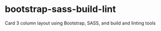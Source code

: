 # bootstrap-sass-build-lint
Card 3 column layout using Bootstrap, SASS, and build and linting tools
